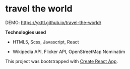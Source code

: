 # travel the world

DEMO: https://ykttl.github.io/travel-the-world/

**Technologies used**

- HTML5, Scss, Javascript, React

- Wikipedia API, Flicker API, OpenStreetMap Nominatim

This project was bootstrapped with [Create React App](https://github.com/facebook/create-react-app).

